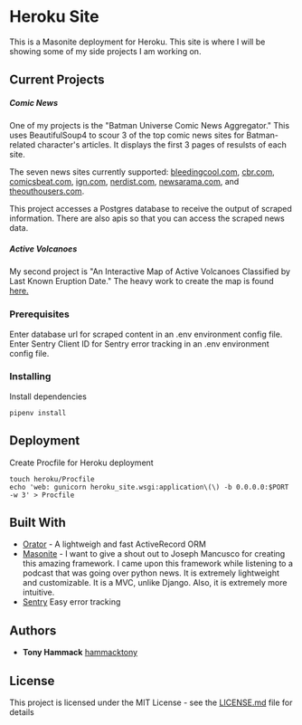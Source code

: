 # Heroku Site

This is a Masonite deployment for Heroku. This site is where I will be showing some of my side projects I am working on.

## Current Projects

##### Comic News
One of my projects is the "Batman Universe Comic News Aggregator." This uses BeautifulSoup4 to scour 3 of the top comic news sites for Batman-related character's articles. It displays the first 3 pages of resulsts of each site.

The seven news sites currently supported: [bleedingcool.com](https://www.bleedingcool.com/), [cbr.com](https://www.cbr.com/category/comics/news/), [comicsbeat.com](http://www.comicsbeat.com/category/news/), [ign.com](http://www.ign.com/articles?tags=news), [nerdist.com](https://nerdist.com/category/comics/), [newsarama.com](https://www.newsarama.com/comics), and [theouthousers.com](http://www.theouthousers.com/index.php/news.html).

This project accesses a Postgres database to receive the output of scraped information. There are also apis so that you can access the scraped news data. 

##### Active Volcanoes
My second project is "An Interactive Map of Active Volcanoes Classified by Last Known Eruption Date." The heavy work to create the map is found [here.](https://github.com/hammacktony/python-projects/tree/master/volcanos)

### Prerequisites

Enter database url for scraped content in an .env environment config file.
Enter Sentry Client ID for Sentry error tracking in an .env environment config file.

### Installing

Install dependencies

```
pipenv install
```

## Deployment

Create Procfile for Heroku deployment
```
touch heroku/Procfile
echo 'web: gunicorn heroku_site.wsgi:application\(\) -b 0.0.0.0:$PORT -w 3' > Procfile
```

## Built With

* [Orator](https://github.com/sdispater/orator) - A lightweigh and fast ActiveRecord ORM
* [Masonite](https://github.com/MasoniteFramework/masonite) - I want to give a shout out to Joseph Mancusco for creating this amazing framework.
I came upon this framework while listening to a podcast that was going over python news. It is extremely lightweight and customizable. It is a MVC, unlike Django.
Also, it is extremely more intuitive.
* [Sentry](https://docs.sentry.io/) Easy error tracking

## Authors

* **Tony Hammack**
[hammacktony](https://github.com/hammacktony/)

## License

This project is licensed under the MIT License - see the
[LICENSE.md](LICENSE.md) file for details
